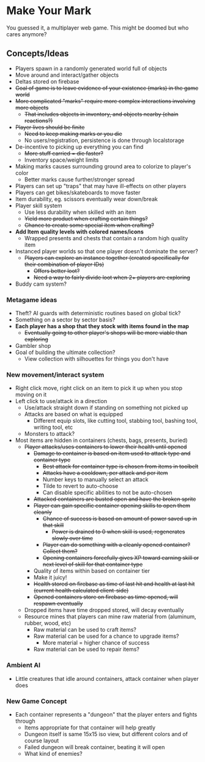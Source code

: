 # Make Your Mark
You guessed it, a multiplayer web game. This might be doomed but who cares anymore?

## Concepts/Ideas

- Players spawn in a randomly generated world full of objects
- Move around and interact/gather objects
- Deltas stored on firebase
- ~~Goal of game is to leave evidence of your existence (marks) in the game world~~
- ~~More complicated "marks" require more complex interactions involving more objects~~
  - ~~That includes objects in inventory, and objects nearby (chain reactions?)~~
- ~~Player lives should be finite~~
  - ~~Need to keep making marks or you die~~
  - No users/registration, persistence is done through localstorage
- De-incentive to picking up everything you can find
  - ~~More stuff carried = die faster?~~
  - Inventory space/weight limits
- Making marks causes surrounding ground area to colorize to player's color
  - Better marks cause further/stronger spread
- Players can set up "traps" that may have ill-effects on other players
- Players can get bikes/skateboards to move faster
- Item durability, eg. scissors eventually wear down/break
- Player skill system
  - Use less durability when skilled with an item
  - ~~Yield more product when crafting certain things?~~
  - ~~Chance to create some special item when crafting?~~
- **Add Item quality levels with colored names/icons**
  - Wrapped presents and chests that contain a random high quality item
- Instanced player worlds so that one player doesn't dominate the server?
  - ~~Players can explore an instance together (created specifically for their combination of player IDs)~~
    - ~~Offers better loot?~~
    - ~~Need a way to fairly divide loot when 2+ players are exploring~~
- Buddy cam system?

### Metagame ideas

- Theft? AI guards with deterministic routines based on global tick?
- Something on a sector by sector basis?
- **Each player has a shop that they stock with items found in the map**
  - ~~Eventually going to other player's shops will be more viable than exploring~~
- Gambler shop
- Goal of building the ultimate collection?
  - View collection with silhouettes for things you don't have
  
### New movement/interact system

- Right click move, right click on an item to pick it up when you stop moving on it
- Left click to use/attack in a direction
  - Use/attack straight down if standing on something not picked up
  - Attacks are based on what is equipped
    - Different equip slots, like cutting tool, stabbing tool, bashing tool, writing tool, etc
  - Monsters to attack?
- Most items are hidden in containers (chests, bags, presents, buried)
  - ~~Player attacks/uses containers to lower their health until opened~~
    - ~~Damage to container is based on item used to attack type and container type~~
      - ~~Best attack for container type is chosen from items in toolbelt~~
      - ~~Attacks have a cooldown, per attack and per item~~
      - Number keys to manually select an attack
      - Tilde to revert to auto-choose
      - Can disable specific abilities to not be auto-chosen
    - ~~Attacked containers are busted open and have the broken sprite~~
    - ~~Player can gain specific container opening skills to open them cleanly~~
      - ~~Chance of success is based on amount of power saved up in that skill~~
        - ~~Power is drained to 0 when skill is used, regenerates slowly over time~~
      - ~~Player can do something with a cleanly opened container? Collect them?~~
      - ~~Opening containers forcefully gives XP toward earning skill or next level of skill for that container type~~
    - Quality of items within based on container tier
    - Make it juicy!
    - ~~Health stored on firebase as time of last hit and health at last hit (current health calculated client-side)~~
    - ~~Opened containers store on firebase as time opened, will respawn eventually~~
  - Dropped items have time dropped stored, will decay eventually
  - Resource mines that players can mine raw material from (aluminum, rubber, wood, etc)
    - Raw material can be used to craft items?
    - Raw material can be used for a chance to upgrade items?
      - More material = higher chance of success
    - Raw material can be used to repair items?

### Ambient AI

- Little creatures that idle around containers, attack container when player does

### New Game Concept

- Each container represents a "dungeon" that the player enters and fights through
  - Items appropriate for that container will help greatly
  - Dungeon itself is same 15x15 iso view, but different colors and of course layout
  - Failed dungeon will break container, beating it will open
  - What kind of enemies?